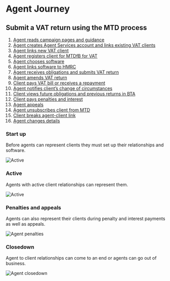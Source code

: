 # Agent Journey

## Submit a VAT return using the MTD process

1. [Agent reads campaign pages and guidance](#read-campaign-pages-and-guidance)
2. [Agent creates Agent Services account and links existing VAT clients](#create-agent-services-account-and-link-existing-vat-clients)
3. [Agent links new VAT client](#link-new-vat-client)
4. [Agent registers client for MTDfB for VAT](#register-client-for-vat-mtd)
5. [Agent chooses software](#choose-software)
6. [Agent links software to HMRC](#link-software-to-hmrc)
7. [Agent receives obligations and submits VAT return](#retrieve-obligations-and-submit-vat-return)
8. [Agent amends VAT return](#amend-vat-return)
9. [Client pays VAT bill or receives a repayment](#pay-vat-or-get-repayment)
10. [Agent notifies client’s change of circumstances](#notify-client-change-of-circumstances)
11. [Client views future obligations and previous returns in BTA](#view-future-obligations-and-previous-returns)
12. [Client pays penalties and interest](#pay-penalties-and-interest)
13. [Agent appeals](#appeal)
14. [Agent unsubscribes client from MTD](#unsubscribe-client-from-vat-mtd)
15. [Client breaks agent-client link](#client-breaks-link)
16. [Agent changes details](#change-details)

### Start up

Before agents can represent clients they must set up their relationships and software.

![Active](documentation/figures/agent-start-up.svg)

### Active

Agents with active client relationships can represent them.

![Active](documentation/figures/agent-active.svg)

### Penalties and appeals

Agents can also represent their clients during penalty and interest payments as well as appeals.

![Agent penalties](documentation/figures/agent-penalties.svg)

### Closedown

Agent to client relationships can come to an end or agents can go out of business.

![Agent closedown](documentation/figures/agent-closedown.svg)
